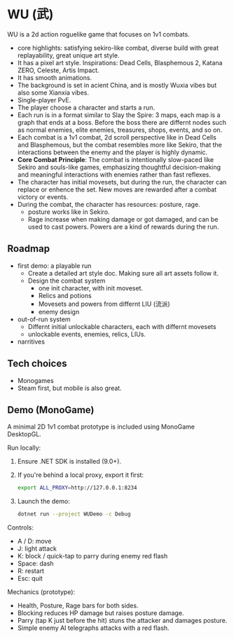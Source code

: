 # WU (武)

WU is a 2d action roguelike game that focuses on 1v1 combats. 
* core highlights: satisfying sekiro-like combat, diverse build with great replayability, great unique art style.
* It has a pixel art style. Inspirations: Dead Cells, Blasphemous 2, Katana ZERO, Celeste, Artis Impact.
* It has smooth animations.
* The background is set in acient China, and is mostly Wuxia vibes but also some Xianxia vibes.
* Single-player PvE.
* The player choose a character and starts a run. 
* Each run is in a format similar to Slay the Spire: 3 maps, each map is a graph that ends at a boss. Before the boss there are differnt nodes such as normal enemies, elite enemies, treasures, shops, events, and so on.
* Each combat is a 1v1 combat, 2d scroll perspective like in Dead Cells and Blasphemous, but the combat resembles more like Sekiro, that the interactions between the enemy and the player is highly dynamic.
* **Core Combat Principle**: The combat is intentionally slow-paced like Sekiro and souls-like games, emphasizing thoughtful decision-making and meaningful interactions with enemies rather than fast reflexes.
* The character has initial movesets, but during the run, the character can replace or enhence the set. New moves are rewarded after a combat victory or events.
* During the combat, the character has resources: posture, rage.
    * posture works like in Sekiro.
    * Rage increase when making damage or got damaged, and can be used to cast powers. Powers are a kind of rewards during the run.

## Roadmap

* first demo: a playable run
    * Create a detailed art style doc. Making sure all art assets follow it.
    * Design the combat system
        * one init character, with init moveset.
        * Relics and potions
        * Movesets and powers from differnt LIU (流派)
        * enemy design
* out-of-run system
    * Differnt initial unlockable characters, each with differnt movesets
    * unlockable events, enemies, relics, LIUs.
* narritives

## Tech choices

* Monogames
* Steam first, but mobile is also great.

## Demo (MonoGame)

A minimal 2D 1v1 combat prototype is included using MonoGame DesktopGL.

Run locally:

1. Ensure .NET SDK is installed (9.0+).
2. If you're behind a local proxy, export it first:
   
   ```bash
   export ALL_PROXY=http://127.0.0.1:8234
   ```
3. Launch the demo:
   
   ```bash
   dotnet run --project WUDemo -c Debug
   ```

Controls:
- A / D: move
- J: light attack
- K: block / quick-tap to parry during enemy red flash
- Space: dash
- R: restart
- Esc: quit

Mechanics (prototype):
- Health, Posture, Rage bars for both sides.
- Blocking reduces HP damage but raises posture damage.
- Parry (tap K just before the hit) stuns the attacker and damages posture.
- Simple enemy AI telegraphs attacks with a red flash.